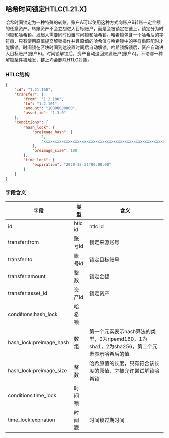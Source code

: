 ## 哈希时间锁定HTLC(1.21.X)
哈希时间锁定为一种特殊的转账，账户A可以使用这种方式向账户B转账一定金额的任意资产。转账资产不会立刻进入目标账户，而是会被锁定在链上，锁定分为时间锁和哈希锁。发起人需要同时设置时间锁和哈希锁。哈希锁包含一个哈希后的字符串，只有使用原值提交解锁操作并且原值的哈希值与哈希锁中的字符串匹配时才能解锁。时间锁在区块时间到达设置时间后自动解锁。哈希锁解锁后，资产自动进入目标账户(账户B)。时间锁解锁后，资产自动退回来源账户(账户A)。不论哪一种解锁条件被触发，链上均会删除HTLC对象。
### HTLC结构
```json
{
    "id": "1.21.100",
    "transfer": {
        "from": "1.2.100",
        "to": "1.2.101",
        "amount": "10000000000",
        "asset_id": "1.3.0"
    },
    "conditions": {
        "hash_lock": {
            "preimage_hash": [
                2,
                "xxxxxxxxxxxxxxxxxxxxxxxxxxxxxxxxxxxxxxxxxxxxxxxxxxxxxxxxxxxxxxxx"
            ],
            "preimage_size": 100
        },
        "time_lock": {
            "expiration": "2020-12-31T00:00:00"
        }
    }
}
```

### 字段含义
字段 | 类型 | 含义
---|---|---
id | htlc id | htlc id
transfer:from | 账号id | 锁定来源账号
transfer:to | 账号id | 锁定目标账号
transfer:amount | 整数 | 锁定金额
transfer:asset_id | 资产id | 锁定资产
conditions:hash_lock | 哈希锁 |
hash_lock:preimage_hash | 数组 | 第一个元素表示hash算法的类型，0为ripemd160，1为sha1，2为sha256，第二个元素表示哈希后的值
hash_lock:preimage_size | 整数 | 哈希原值的长度，只有符合该长度的原值，才被允许尝试解锁哈希锁
conditions:time_lock | 时间锁 |
time_lock:expiration | 时间戳 | 时间锁过期时间
